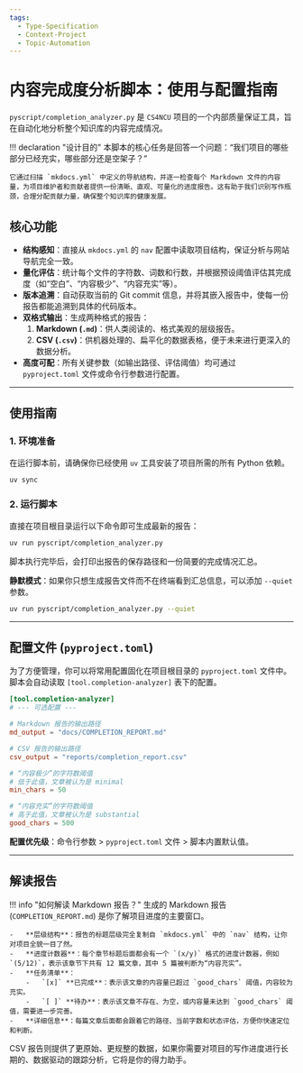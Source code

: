 ```yaml
---
tags:
  - Type-Specification
  - Context-Project
  - Topic-Automation
---
```


# 内容完成度分析脚本：使用与配置指南

`pyscript/completion_analyzer.py` 是 `CS4NCU` 项目的一个内部质量保证工具，旨在自动化地分析整个知识库的内容完成情况。

!!! declaration "设计目的"
    本脚本的核心任务是回答一个问题：“我们项目的哪些部分已经充实，哪些部分还是空架子？”

    它通过扫描 `mkdocs.yml` 中定义的导航结构，并逐一检查每个 Markdown 文件的内容量，为项目维护者和贡献者提供一份清晰、直观、可量化的进度报告。这有助于我们识别写作瓶颈，合理分配贡献力量，确保整个知识库的健康发展。

## 核心功能

-   **结构感知**：直接从 `mkdocs.yml` 的 `nav` 配置中读取项目结构，保证分析与网站导航完全一致。
-   **量化评估**：统计每个文件的字符数、词数和行数，并根据预设阈值评估其完成度（如“空白”、“内容极少”、“内容充实”等）。
-   **版本追溯**：自动获取当前的 Git commit 信息，并将其嵌入报告中，使每一份报告都能追溯到具体的代码版本。
-   **双格式输出**：生成两种格式的报告：
    1.  **Markdown (`.md`)**：供人类阅读的、格式美观的层级报告。
    2.  **CSV (`.csv`)**：供机器处理的、扁平化的数据表格，便于未来进行更深入的数据分析。
-   **高度可配**：所有关键参数（如输出路径、评估阈值）均可通过 `pyproject.toml` 文件或命令行参数进行配置。

---

## 使用指南

### 1. 环境准备

在运行脚本前，请确保你已经使用 `uv` 工具安装了项目所需的所有 Python 依赖。

```bash title="安装/同步所有依赖"
uv sync
```

### 2. 运行脚本

直接在项目根目录运行以下命令即可生成最新的报告：

```bash title="执行分析并生成报告"
uv run pyscript/completion_analyzer.py
```

脚本执行完毕后，会打印出报告的保存路径和一份简要的完成情况汇总。

**静默模式**：如果你只想生成报告文件而不在终端看到汇总信息，可以添加 `--quiet` 参数。

```bash
uv run pyscript/completion_analyzer.py --quiet
```

---

## 配置文件 (`pyproject.toml`)

为了方便管理，你可以将常用配置固化在项目根目录的 `pyproject.toml` 文件中。脚本会自动读取 `[tool.completion-analyzer]` 表下的配置。

```toml title="pyproject.toml"
[tool.completion-analyzer]
# --- 可选配置 ---

# Markdown 报告的输出路径
md_output = "docs/COMPLETION_REPORT.md"

# CSV 报告的输出路径
csv_output = "reports/completion_report.csv"

# “内容极少”的字符数阈值
# 低于此值，文章被认为是 minimal
min_chars = 50

# “内容充实”的字符数阈值
# 高于此值，文章被认为是 substantial
good_chars = 500
```

**配置优先级**：命令行参数 > `pyproject.toml` 文件 > 脚本内置默认值。

---

## 解读报告

!!! info "如何解读 Markdown 报告？"
    生成的 Markdown 报告 (`COMPLETION_REPORT.md`) 是你了解项目进度的主要窗口。

    -   **层级结构**：报告的标题层级完全复制自 `mkdocs.yml` 中的 `nav` 结构，让你对项目全貌一目了然。
    -   **进度计数器**：每个章节标题后面都会有一个 `(x/y)` 格式的进度计数器，例如 `(5/12)`，表示该章节下共有 12 篇文章，其中 5 篇被判断为“内容充实”。
    -   **任务清单**：
        -   `[x]` **已完成**：表示该文章的内容量已超过 `good_chars` 阈值，内容较为充实。
        -   `[ ]` **待办**：表示该文章不存在、为空，或内容量未达到 `good_chars` 阈值，需要进一步完善。
    -   **详细信息**：每篇文章后面都会跟着它的路径、当前字数和状态评估，方便你快速定位和判断。

CSV 报告则提供了更原始、更规整的数据，如果你需要对项目的写作进度进行长期的、数据驱动的跟踪分析，它将是你的得力助手。
